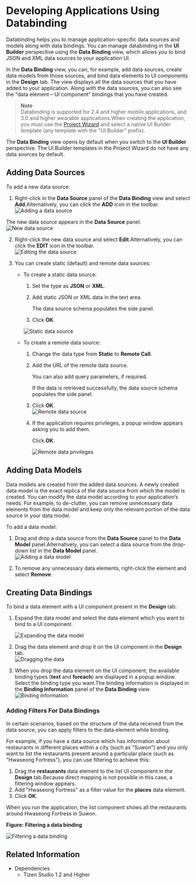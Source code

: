 # Developing Applications Using Databinding

Databinding helps you to manage application-specific data sources and models along with data bindings. You can manage databinding in the **UI Builder** perspective using the **Data Binding** view, which allows you to bind JSON and XML data sources to your application UI.

In the **Data Binding** view, you can, for example, add data sources, create data models from those sources, and bind data elements to UI components in the **Design** tab. The view displays all the data sources that you have added to your application. Along with the data sources, you can also see the "data element – UI component" bindings that you have created.

> **Note**  
> Databinding is supported for 2.4 and higher mobile applications, and 3.0 and higher wearable applications.When creating the application, you must use the [Project Wizard](project-wizard-n.md) and select a native UI Builder template (any template with the "UI Builder" prefix).

The **Data Binding** view opens by default when you switch to the **UI Builder** perspective. The UI Builder templates in the Project Wizard do not have any data sources by default.

## Adding Data Sources

To add a new data source:

1. Right-click in the **Data Source** panel of the **Data Binding** view and select **Add**.Alternatively, you can click the **ADD** icon in the toolbar.  
![Adding a data source](./media/databind_add_source.png)

 The new data source appears in the **Data Source** panel.  
![New data source](./media/databind_new_source.png)

2. Right-click the new data source and select **Edit**.Alternatively, you can click the **EDIT** icon in the toolbar.  
![Editing the data source](./media/databind_edit_source.png)

3. You can create static (default) and remote data sources:

   - To create a static data source:

     1. Set the type as **JSON** or **XML**.

     2. Add static JSON or XML data in the text area.

        The data source schema populates the side panel.

     3. Click **OK**.

     ![Static data source](./media/databind_static_source.png)

   - To create a remote data source:

     1. Change the data type from **Static** to **Remote Call**.

     2. Add the URL of the remote data source.

        You can also add query parameters, if required.

        If the data is retrieved successfully, the data source schema populates the side panel.

     3. Click **OK**.  
     ![Remote data source](./media/databind_remote_source.png)

     4. If the application requires privileges, a popup window appears asking you to add them.

        Click **OK**.

        ![Remote data privileges](./media/databind_remote_privileges.png)

## Adding Data Models

Data models are created from the added data sources. A newly created data model is the exact replica of the data source from which the model is created. You can modify the data model according to your application’s needs. For example, to de-clutter, you can remove unnecessary data elements from the data model and keep only the relevant portion of the data source in your data model.

To add a data model:

1. Drag and drop a data source from the **Data Source** panel to the **Data Model** panel.Alternatively, you can select a data source from the drop-down list in the **Data Model** panel.  
![Adding a data model](./media/databind_add_model.png)

2. To remove any unnecessary data elements, right-click the element and select **Remove**.

## Creating Data Bindings

To bind a data element with a UI component present in the **Design** tab:

1. Expand the data model and select the data element which you want to bind to a UI component.

   ![Expanding the data model](./media/databind_binding_expand.png)

2. Drag the data element and drop it on the UI component in the **Design** tab.  
![Dragging the data](./media/databind_binding_drag.png)

3. When you drop the data element on the UI component, the available binding types (**text** and **foreach**) are displayed in a popup window. Select the binding type you want.The binding information is displayed in the **Binding Information** panel of the **Data Binding** view.  
![Binding information](./media/databind_binding_info.png)

### Adding Filters For Data Bindings

In certain scenarios, based on the structure of the data received from the data source, you can apply filters to the data element while binding.

For example, if you have a data source which has information about restaurants in different places within a city (such as "Suwon") and you only want to list the restaurants present around a particular place (such as "Hwaseong Fortress"), you can use filtering to achieve this:

1. Drag the **restaurants** data element to the list UI component in the **Design** tab.Because direct mapping is not possible in this case, a filtering window appears.
2. Add "Hwaseong Fortress" as a filter value for the **places** data element.
3. Click **OK**.

When you run the application, the list component shows all the restaurants around Hwaseong Fortress in Suwon.

**Figure: Filtering a data binding**

![Filtering a data binding](./media/databind_binding_filter.png)

## Related Information
* Dependencies
  - Tizen Studio 1.2 and Higher
